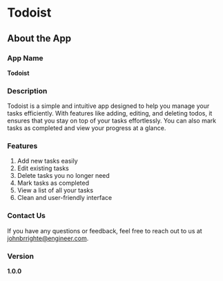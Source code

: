 # Todoist

## About the App

### App Name
**Todoist**

### Description
Todoist is a simple and intuitive app designed to help you manage your tasks efficiently. With features like adding, editing, and deleting todos, it ensures that you stay on top of your tasks effortlessly. You can also mark tasks as completed and view your progress at a glance.

### Features
1. Add new tasks easily
2. Edit existing tasks
3. Delete tasks you no longer need
4. Mark tasks as completed
5. View a list of all your tasks
6. Clean and user-friendly interface

### Contact Us
If you have any questions or feedback, feel free to reach out to us at [johnbrrighte@engineer.com](mailto:johnbrrighte@engineer.com).

### Version
**1.0.0**
